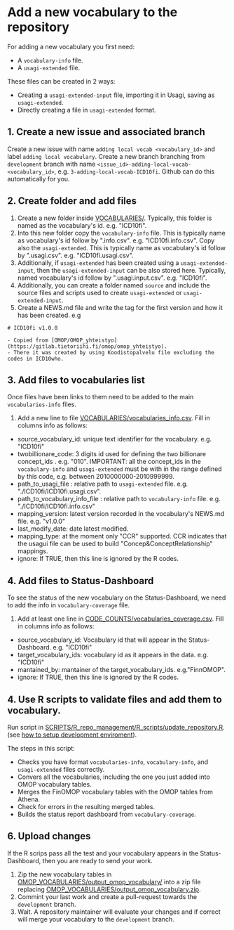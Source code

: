 
# Add a new vocabulary to the repository

For adding a new vocabulary you first need: 
- A `vocabulary-info` file. 
- A `usagi-extended` file. 

These files can be created in 2 ways: 
- Creating a `usagi-extended-input` file, importing it in Usagi, saving as `usagi-extended`. 
- Directly creating a file in `usagi-extended` format. 


## 1. Create a new issue and associated branch 

Create a new issue with name  `adding local vocab <vocabulary_id>` and label `adding local vocabulary`. 
Create a new branch branching from `development` branch with name `<issue_id>-adding-local-vocab-<vocabulary_id>`, e.g.    `3-adding-local-vocab-ICD10fi`.
Github can do this automatically for you.

## 2. Create folder and add files

1. Create a new folder inside [VOCABULARIES/](../VOCABULARIES/). Typically, this folder is named as the vocabulary's id. e.g. "ICD10fi". 
2. Into this new folder copy the `vocabulary-info` file. This is typically name as vocabulary's id follow by ".info.csv".  e.g. "ICD10fi.info.csv". 
Copy also the `usagi-extended`. This is typically name as vocabulary's id follow by ".usagi.csv". e.g. "ICD10fi.usagi.csv". 
3. Additionally, if `usagi-extended` has been created using a `usagi-extended-input`, then the `usagi-extended-input` can be also stored here. Typically, named vocabulary's id follow by ".usagi.input.csv". e.g. "ICD10fi".  
4. Additionally, you can create a folder named `source` and include the source files and scripts used to create  `usagi-extended` or `usagi-extended-input`. 
5. Create a NEWS.md file and write the tag for the first version and how it has been created. 
e.g 
```
# ICD10fi v1.0.0

- Copied from [OMOP/OMOP_yhteistyo](https://gitlab.tietoriihi.fi/omop/omop_yhteistyo). 
- There it was created by using Koodistopalvelu file excluding the codes in ICD10who. 
```


## 3. Add files to vocabularies list

Once files have been links to them need to be added to the main `vocabularies-info` files. 

1. Add a new line to file [VOCABULARIES/vocabularies_info.csv](../VOCABULARIES/vocabularies_info.csv).
Fill in columns info as follows: 

- source_vocabulary_id: unique text identifier for the vocabulary. e.g. "ICD10fi"
- twobillionare_code: 3 digits id used for defining the two billionare concept_ids . e.g. "010". IMPORTANT: all the concept_ids in the `vocabulary-info` and `usagi-extended` must be with in the range defined by this code, e.g. between 2010000000-2010999999. 
- path_to_usagi_file : relative path to `usagi-extended` file. e.g. "./ICD10fi/ICD10fi.usagi.csv".
- path_to_vocabulary_info_file : relative path to `vocabulary-info` file. e.g. "./ICD10fi/ICD10fi.info.csv"
- mapping_version: latest version recorded in the vocabulary's NEWS.md file. e.g. "v1.0.0"
- last_modify_date: date latest modified. 
- mapping_type: at the moment only "CCR" supported. CCR indicates that the usagui file can be used to build "Concep&ConceptRelationship" mappings. 
- ignore: If TRUE, then this line is ignored by the R codes. 


## 4. Add files to Status-Dashboard

To see the status of the new vocabulary on the Status-Dashboard, we need to add the info in `vocabulary-coverage` file. 

1. Add at least one line in [CODE_COUNTS/vocabularies_coverage.csv](../CODE_COUNTS/vocabularies_coverage.csv). 
Fill in columns info as follows: 

- source_vocabulary_id: Vocabulary id that will appear in the Status-Dashboard. e.g. "ICD10fi"
- target_vocabulary_ids: vocabulary id as it appears in the data.  e.g. "ICD10fi"
- mantained_by: mantainer of the target_vocabulary_ids. e.g."FinnOMOP".
- ignore: If TRUE, then this line is ignored by the R codes. 


## 4. Use R scripts to validate files and add them to vocabulary. 

Run script in [SCRIPTS/R_repo_management/R_scripts/update_repository.R](../SCRIPTS/R_repo_management/R_scripts/update_repository.R). (see [how to setup development enviroment](./how_to_set_up_development_enviroment.md)). 

The steps in this script: 
- Checks you have format `vocabularies-info`, `vocabulary-info`, and `usagi-extended` files  correctly. 
- Convers all the vocabularies, including the one you just added into OMOP vocabulary tables. 
- Merges the FinOMOP vocabulary tables with the OMOP tables from Athena. 
- Check for errors in the resulting merged tables. 
- Builds the status report dashboard from `vocabulary-coverage`. 

## 6. Upload changes 

If the R scrips pass all the test and your vocabulary appears in the  Status-Dashboard, then you are ready to send your work. 

1. Zip the new vocabulary tables in [OMOP_VOCABULARIES/output_omop_vocabulary/](../OMOP_VOCABULARIES/output_omop_vocabulary/) into a zip file replacing 
[OMOP_VOCABULARIES/output_omop_vocabulary.zip](../OMOP_VOCABULARIES/output_omop_vocabulary.zip). 
2. Commint your last work and create a pull-request towards the `development` branch. 
3. Wait. A repository maintainer will evaluate your changes and if correct will merge your vocabulary to the `development` branch.  